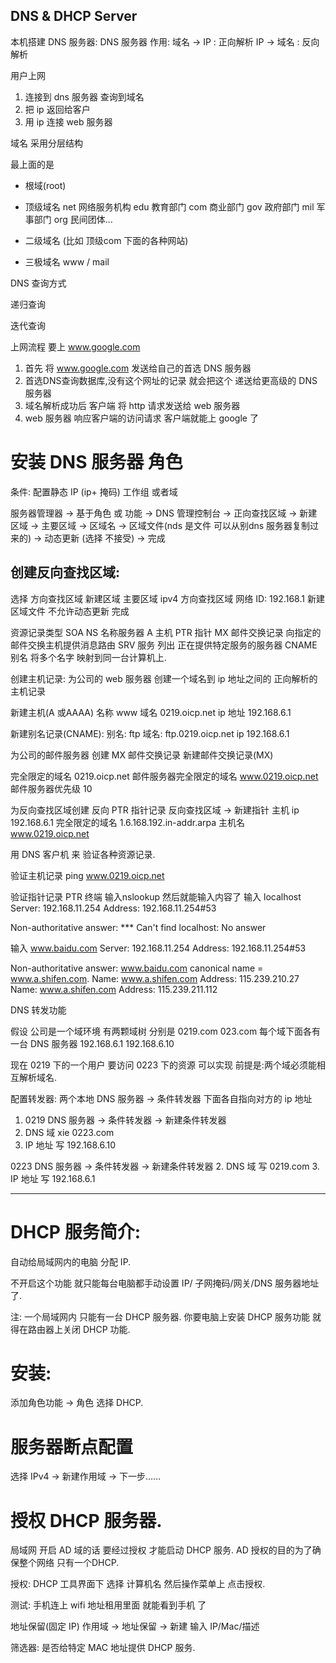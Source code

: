 ## DNS & DHCP Server

本机搭建 DNS 服务器:
DNS 服务器 作用:
域名 → IP : 正向解析
IP → 域名 : 反向解析

用户上网  
1. 连接到 dns 服务器  查询到域名
2. 把 ip 返回给客户  
3. 用 ip 连接 web 服务器


域名 
采用分层结构 

最上面的是  
- 根域(root)

- 顶级域名
net 网络服务机构
 edu 教育部门
  com 商业部门
   gov 政府部门
mil 军事部门
 org 民间团体…


- 二级域名 (比如 顶级com 下面的各种网站)

- 三极域名 www / mail 




DNS 查询方式

递归查询

迭代查询




上网流程
要上 www.google.com
 1. 首先 将 www.google.com 发送给自己的首选 DNS 服务器  
 2. 首选DNS查询数据库,没有这个网址的记录 就会把这个 递送给更高级的 DNS 服务器
3. 域名解析成功后 客户端 将 http 请求发送给 web 服务器
4. web 服务器 响应客户端的访问请求  客户端就能上 google 了




# 安装 DNS 服务器 角色

条件: 配置静态 IP (ip+ 掩码) 工作组 或者域

服务器管理器 → 基于角色 或 功能 → DNS 管理控制台 → 正向查找区域 →  新建区域  →  主要区域 → 区域名 →  区域文件(nds 是文件 可以从别dns 服务器复制过来的) → 动态更新 (选择 不接受) →  完成 


## 创建反向查找区域:
选择 方向查找区域  新建区域 主要区域  ipv4 方向查找区域  网络 ID: 192.168.1 
新建区域文件 不允许动态更新 完成


资源记录类型
SOA 
NS 名称服务器
A 主机
PTR 指针
MX 邮件交换记录 向指定的邮件交换主机提供消息路由
SRV 服务 列出 正在提供特定服务的服务器
CNAME 别名 将多个名字 映射到同一台计算机上.

创建主机记录:
为公司的 web 服务器 创建一个域名到 ip 地址之间的 正向解析的主机记录

新建主机(A 或AAAA)
名称 www
域名 0219.oicp.net
ip 地址 192.168.6.1

新建别名记录(CNAME):
别名: ftp
域名: ftp.0219.oicp.net
ip 192.168.6.1


为公司的邮件服务器 创建 MX 邮件交换记录
新建邮件交换记录(MX)

完全限定的域名
0219.oicp.net
邮件服务器完全限定的域名
www.0219.oicp.net
邮件服务器优先级 10

为反向查找区域创建 反向 PTR 指针记录
反向查找区域 → 新建指针
主机 ip 
192.168.6.1
完全限定的域名
1.6.168.192.in-addr.arpa
 主机名
 www.0219.oicp.net
 
 
 用 DNS 客户机 来 验证各种资源记录.
 
 验证主机记录
 ping www.0219.oicp.net
 
 验证指针记录 PTR 
 终端 输入nslookup
然后就能输入内容了 
输入 localhost
Server:		192.168.11.254
Address:	192.168.11.254#53

Non-authoritative answer:
*** Can't find localhost: No answer


输入 www.baidu.com
Server:		192.168.11.254
Address:	192.168.11.254#53

Non-authoritative answer:
www.baidu.com	canonical name = www.a.shifen.com.
Name:	www.a.shifen.com
Address: 115.239.210.27
Name:	www.a.shifen.com
Address: 115.239.211.112

DNS 转发功能

假设 公司是一个域环境
有两颗域树 分别是 0219.com 023.com
每个域下面各有一台 DNS 服务器
192.168.6.1 
192.168.6.10

现在 0219 下的一个用户 要访问 0223 下的资源
可以实现 前提是:两个域必须能相互解析域名.

配置转发器:
两个本地 DNS 服务器 → 条件转发器 下面各自指向对方的 ip 地址 

1. 0219 DNS 服务器 → 条件转发器 → 新建条件转发器
2. DNS 域 xie 0223.com
3. IP 地址 写 192.168.6.10


0223 DNS 服务器 → 条件转发器 → 新建条件转发器
2. DNS 域 写 0219.com
3. IP 地址 写 192.168.6.1







---- 

# DHCP 服务简介:
  自动给局域网内的电脑 分配 IP. 

不开启这个功能 就只能每台电脑都手动设置 IP/ 子网掩码/网关/DNS 服务器地址了.

注: 一个局域网内 只能有一台 DHCP 服务器. 
你要电脑上安装 DHCP 服务功能 就得在路由器上关闭 DHCP 功能.
 


# 安装:
  添加角色功能 → 角色 选择 DHCP.

# 服务器断点配置

选择 IPv4 →  新建作用域  → 下一步……


# 授权 DHCP 服务器.
局域网 开启 AD 域的话 要经过授权 才能启动 DHCP 服务.
AD 授权的目的为了确保整个网络 只有一个DHCP.


授权: DHCP 工具界面下  选择 计算机名 然后操作菜单上 点击授权.

测试:
手机连上 wifi   地址租用里面 就能看到手机 了

地址保留(固定 IP)
作用域 → 地址保留 → 新建 输入 IP/Mac/描述

筛选器:  是否给特定 MAC 地址提供 DHCP 服务.










 
 
 















